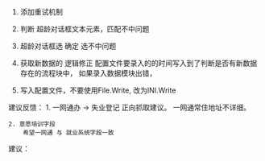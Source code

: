 
1. 添加重试机制
2. 判断 超龄对话框文本元素，匹配不中问题

3. 超龄对话框选 确定 选不中问题

3. 获取新数据的 逻辑修正
    配置文件要录入的的时间写入到了判断是否有新数据存在的流程块中，
    如果录入数据模块出错，

4. 写入配置文件，不要使用File.Write, 改为INI.Write


建议反馈：
    1. 一网通办 -> 失业登记 正向抓取建议。
        一网通常住地址不详细。
    
    2. 意愿培训字段
        希望一网通 与 就业系统字段一致

建议：
    
